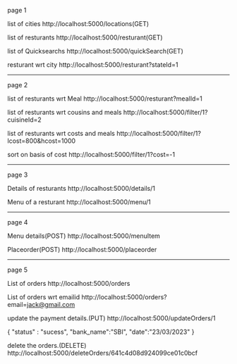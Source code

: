 page 1 

list of cities
http://localhost:5000/locations(GET)

list of resturants
http://localhost:5000/resturant(GET)

list of Quicksearchs
http://localhost:5000/quickSearch(GET)

resturant wrt city
http://localhost:5000/resturant?stateId=1


--------------------------------------
page 2

list of resturants wrt Meal
http://localhost:5000/resturant?mealId=1

list of resturants wrt cousins and meals
http://localhost:5000/filter/1?cuisineId=2

list of resturants wrt costs and meals
http://localhost:5000/filter/1?lcost=800&hcost=1000

sort on basis of cost
http://localhost:5000/filter/1?cost=-1

-------------------------------------

page 3

Details of resturants
http://localhost:5000/details/1

Menu of a resturant
http://localhost:5000/menu/1

--------------------------------------

page 4

Menu details(POST)
http://localhost:5000/menuItem

Placeorder(POST)
http://localhost:5000/placeorder


--------------------------------

page 5

List of orders
http://localhost:5000/orders

List of orders wrt emailid
http://localhost:5000/orders?email=jack@gmail.com

update the payment details.(PUT)
http://localhost:5000/updateOrders/1

{
    "status" : "sucess",
    "bank_name":"SBI",
    "date":"23/03/2023"
}

delete the orders.(DELETE)
http://localhost:5000/deleteOrders/641c4d08d924099ce01c0bcf



